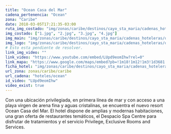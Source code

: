 ```yaml
---
title: "Ocean Casa del Mar"
cadena_pertenencia: "Ocean"
zona: "Caribe"
date: 2018-03-05T17:21:35-03:00
ruta_img_costado: "img/zonas/caribe/destinos/cayo_sta_maria/cadenas_hoteleras/ocean/oceans_casa_del_mar/imagenes_hotel/"
img_costado: ["1.jpg", "2.jpg", "3.jpg", "4.jpg"]
img_main: "img/zonas/caribe/destinos/cayo_sta_maria/cadenas_hoteleras/ocean/oceans_casa_del_mar/oceans_casa_del_mar.jpg"
img_logo: "img/zonas/caribe/destinos/cayo_sta_maria/cadenas_hoteleras/ocean/oceans_casa_del_mar/logo_hotel/logo_ocean_casa_del_mar.jpg"
# Esto esta pendiente de resolver.
link_img_video: ""
link_video: "https://www.youtube.com/embed/LUpd9eomIhw?rel=0"
link_mapa: "https://www.google.com/maps/embed?pb=!1m18!1m12!1m3!1d3681.7612743716713!2d-78.99412158503884!3d22.6626876851365!2m3!1f0!2f0!3f0!3m2!1i1024!2i768!4f13.1!3m3!1m2!1s0x892aeae14f06c313%3A0x5a4655d90f0bc9fc!2sOcean+Casa+Del+Mar!5e0!3m2!1ses!2scl!4v1520283534575"
ficha_hotel: "img/zonas/caribe/destinos/cayo_sta_maria/cadenas_hoteleras/ocean/oceans_casa_del_mar/ocean_casa_del_mar.pdf"
url_zona: zonas/caribe/caribe
url_cadena: "hoteles/ocean"
id_video: "LUpd9eomIhw"
video_exist: true
---
```

Con una ubicación privilegiada, en primera línea de mar y con acceso a una playa virgen de arena fina y aguas cristalinas, se encuentra el nuevo resort Ocean Casa del Mar. El hotel dispone de amplias y modernas habitaciones, una gran oferta de restaurantes temáticos, el Despacio Spa Centre para disfrutar de tratamientos y el servicio Privilege, Exclusive Rooms and Services.

